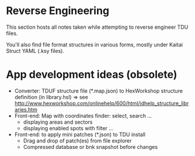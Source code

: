 # Reverse Engineering

This section hosts all notes taken while attempting to reverse engineer TDU files.

You'll also find file format structures in various forms, mostly under Kaitai Struct YAML (.ksy files).

# App development ideas (obsolete)

* Converter: TDUF structure file (*.map.json) to HexWorkshop structure definition (in library.hsl) => see http://www.hexworkshop.com/onlinehelp/600/html/idhelp_structure_libraries.htm
* Front-end: Map with coordinates finder: select, search ...
  * displaying areas and sectors
  * displaying enabled spots with filter ...
* Front-end: to apply mini patches (*.json) to TDU install
  * Drag and drop of patch(es) from file explorer
  * Compressed database or bnk snapshot before changes